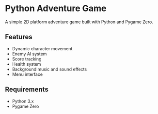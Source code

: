 # Python Adventure Game

A simple 2D platform adventure game built with Python and Pygame Zero.

## Features
- Dynamic character movement
- Enemy AI system
- Score tracking
- Health system
- Background music and sound effects
- Menu interface

## Requirements
- Python 3.x
- Pygame Zero